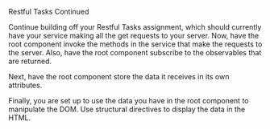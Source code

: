 Restful Tasks Continued

Continue building off your Restful Tasks assignment, which should currently have your service making all the get requests to your server. Now, have the root component invoke the methods in the service that make the requests to the server. Also, have the root component subscribe to the observables that are returned.

Next, have the root component store the data it receives in its own attributes.

Finally, you are set up to use the data you have in the root component to manipulate the DOM. Use structural directives to display the data in the HTML.
